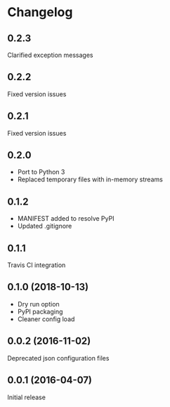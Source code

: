# Changelog

## 0.2.3
Clarified exception messages

## 0.2.2
Fixed version issues

## 0.2.1
Fixed version issues

## 0.2.0
- Port to Python 3
- Replaced temporary files with in-memory streams

## 0.1.2
- MANIFEST added to resolve PyPI
- Updated .gitignore

## 0.1.1
Travis CI integration

## 0.1.0 (2018-10-13)
- Dry run option
- PyPI packaging
- Cleaner config load

## 0.0.2 (2016-11-02)
Deprecated json configuration files

## 0.0.1 (2016-04-07)
Initial release
